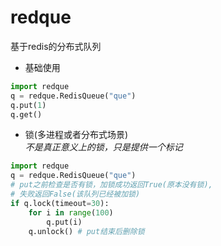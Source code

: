 # redque
基于redis的分布式队列
- 基础使用
```python
import redque
q = redque.RedisQueue("que")
q.put(1)
q.get()
```

- 锁(多进程或者分布式场景)     
*不是真正意义上的锁，只是提供一个标记*
```python
import redque
q = redque.RedisQueue("que")
# put之前检查是否有锁，加锁成功返回True(原本没有锁),
# 失败返回False(该队列已经被加锁)
if q.lock(timeout=30):
    for i in range(100)
        q.put(i)
    q.unlock() # put结束后删除锁
```
